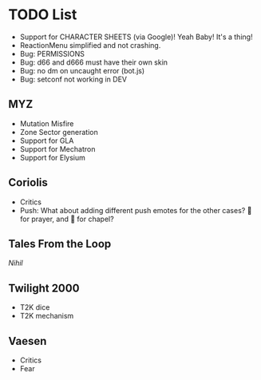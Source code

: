 # TODO List

- Support for CHARACTER SHEETS (via Google)! Yeah Baby! It's a thing!
- ReactionMenu simplified and not crashing.
- Bug: PERMISSIONS
- Bug: d66 and d666 must have their own skin
- Bug: no dm on uncaught error (bot.js)
- Bug: setconf not working in DEV

## MYZ
- Mutation Misfire
- Zone Sector generation
- Support for GLA
- Support for Mechatron
- Support for Elysium

## Coriolis
- Critics
- Push: What about adding different push emotes for the other cases? :pray: for prayer, and :mosque: for chapel?

## Tales From the Loop
*Nihil*

## Twilight 2000
- T2K dice
- T2K mechanism

## Vaesen
- Critics
- Fear